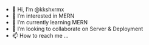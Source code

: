 - 👋 Hi, I’m @kkshxrmx
- 👀 I’m interested in MERN
- 🌱 I’m currently learning MERN
- 💞️ I’m looking to collaborate on Server & Deployment
- 📫 How to reach me ...

<!---
kkshxrmx/kkshxrmx is a ✨ special ✨ repository because its `README.md` (this file) appears on your GitHub profile.
You can click the Preview link to take a look at your changes.
--->
